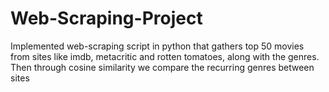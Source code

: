 # Web-Scraping-Project
Implemented web-scraping script in python that gathers top 50 movies from sites like imdb, metacritic and rotten tomatoes, along with the genres. Then through cosine similarity we compare the recurring genres between sites
